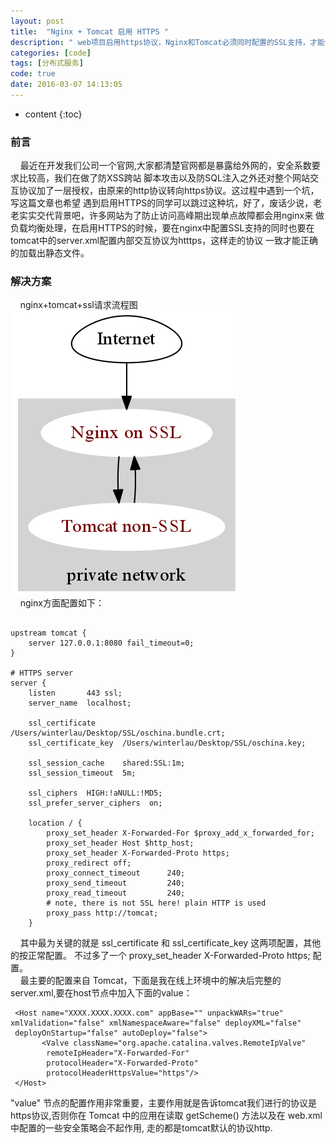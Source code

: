 ```yaml
---
layout: post
title:  "Nginx + Tomcat 启用 HTTPS "
description: " web项目启用https协议，Nginx和Tomcat必须同时配置的SSL支持，才能保证静态文件可以被加载"
categories: [code]
tags: [分布式服务]
code: true
date: 2016-03-07 14:13:05
---
```


* content
{:toc}

### 前言
  &nbsp;&nbsp;&nbsp;&nbsp;最近在开发我们公司一个官网,大家都清楚官网都是暴露给外网的，安全系数要求比较高，我们在做了防XSS跨站
脚本攻击以及防SQL注入之外还对整个网站交互协议加了一层授权，由原来的http协议转向https协议。这过程中遇到一个坑，写这篇文章也希望
遇到启用HTTPS的同学可以跳过这种坑，好了，废话少说，老老实实交代背景吧，许多网站为了防止访问高峰期出现单点故障都会用nginx来
做负载均衡处理，在启用HTTPS的时候，要在nginx中配置SSL支持的同时也要在tomcat中的server.xml配置内部交互协议为htttps，这样走的协议
一致才能正确的加载出静态文件。


### 解决方案
  &nbsp;&nbsp;&nbsp;&nbsp;nginx+tomcat+ssl请求流程图<br/>
  ![https-1](/img/https-01.png) <br/>
  &nbsp;&nbsp;&nbsp;&nbsp;nginx方面配置如下：

```

upstream tomcat {
    server 127.0.0.1:8080 fail_timeout=0;
}
 
# HTTPS server
server {
    listen       443 ssl;
    server_name  localhost;
 
    ssl_certificate      /Users/winterlau/Desktop/SSL/oschina.bundle.crt;
    ssl_certificate_key  /Users/winterlau/Desktop/SSL/oschina.key;
 
    ssl_session_cache    shared:SSL:1m;
    ssl_session_timeout  5m;
 
    ssl_ciphers  HIGH:!aNULL:!MD5;
    ssl_prefer_server_ciphers  on;
 
    location / {
        proxy_set_header X-Forwarded-For $proxy_add_x_forwarded_for;
        proxy_set_header Host $http_host;
        proxy_set_header X-Forwarded-Proto https;
        proxy_redirect off;
        proxy_connect_timeout      240;
        proxy_send_timeout         240;
        proxy_read_timeout         240;
        # note, there is not SSL here! plain HTTP is used
        proxy_pass http://tomcat;
    }

```

  &nbsp;&nbsp;&nbsp;&nbsp;其中最为关键的就是 ssl_certificate 和 ssl_certificate_key 这两项配置，其他的按正常配置。
不过多了一个 proxy_set_header X-Forwarded-Proto https; 配置。<br/>
  &nbsp;&nbsp;&nbsp;&nbsp;最主要的配置来自 Tomcat，下面是我在线上环境中的解决后完整的server.xml,要在host节点中加入下面的value：

```
 <Host name="XXXX.XXXX.XXXX.com" appBase="" unpackWARs="true" xmlValidation="false" xmlNamespaceAware="false" deployXML="false"
 deployOnStartup="false" autoDeploy="false">
       <Valve className="org.apache.catalina.valves.RemoteIpValve"  
        remoteIpHeader="X-Forwarded-For"  
        protocolHeader="X-Forwarded-Proto"  
        protocolHeaderHttpsValue="https"/>
 </Host>

```

 "value" 节点的配置作用非常重要，主要作用就是告诉tomcat我们进行的协议是https协议,否则你在 Tomcat 中的应用在读取 getScheme() 方法以及在 web.xml 中配置的一些安全策略会不起作用,
走的都是tomcat默认的协议http.